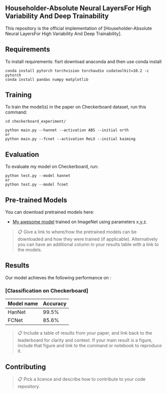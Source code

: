 
## Householder-Absolute Neural LayersFor High Variability And Deep Trainability

This repository is the official implementation of [Householder-Absolute Neural LayersFor High Variability And Deep Trainability]. 

## Requirements

To install requirements:
fisrt download anaconda and then use conda install
```setup
conda install pytorch torchvision torchaudio cudatoolkit=10.2 -c pytorch
conda install pandas numpy matplotlib
```

## Training

To train the model(s) in the paper on Checkerboard dataset, run this command:

```
cd checkerboard_experiment/
```

```train
python main.py --hannet --activation ABS --initial orth
or
python main.py --fcnet --activation ReLU --initial kaiming
```


## Evaluation

To evaluate my model on Checkerboard, run:

```eval
python test.py --model hannet
or
python test.py --model fcnet
```


## Pre-trained Models

You can download pretrained models here:

- [My awesome model](https://drive.google.com/mymodel.pth) trained on ImageNet using parameters x,y,z. 

>📋  Give a link to where/how the pretrained models can be downloaded and how they were trained (if applicable).  Alternatively you can have an additional column in your results table with a link to the models.

## Results

Our model achieves the following performance on :

### [Classification on Checkerboard]

| Model name         | Accuracy  | 
| ------------------ |---------------- | 
| HanNet   |     99.5%         |  
| FCNet   |     85.6%         |  


>📋  Include a table of results from your paper, and link back to the leaderboard for clarity and context. If your main result is a figure, include that figure and link to the command or notebook to reproduce it. 


## Contributing

>📋  Pick a licence and describe how to contribute to your code repository. 
